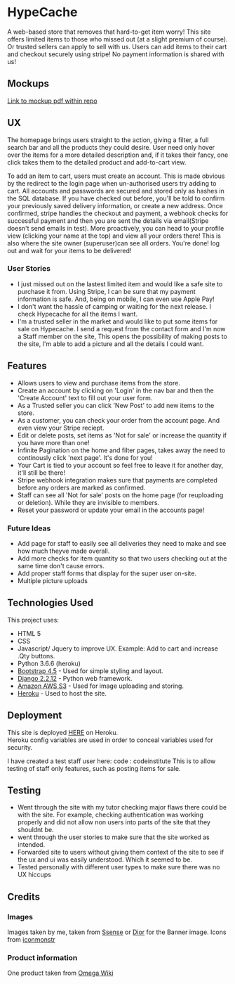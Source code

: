 # HypeCache
A web-based store that removes that hard-to-get item worry! This site offers limited items to those who missed out
(at a slight premium of course). Or trusted sellers can apply to sell with us.
Users can add items to their cart and checkout securely using stripe! No payment information is shared with us!

## Mockups
[Link to mockup pdf within repo](../master/HypeCache.pdf)

## UX
The homepage brings users straight to the action, giving a filter, a full search bar and all the products they could desire.
User need only hover over the items for a more detailed description and, if it takes their fancy, one click takes them to the detailed product
and add-to-cart view.

To add an item to cart, users must create an account. This is made obvious by the redirect to the login page when un-authorised users try
adding to cart. All accounts and passwords are secured and stored only as hashes in the SQL database. If you have checked out before,
you'll be told to confirm your previously saved delivery information, or create a new address. Once confirmed, stripe handles the checkout
and payment, a webhook checks for successful payment and then you are sent the details via email(Stripe doesn't send emails in test).
More proactively, you can head to your profile view (clicking your name at the top) and view all your orders there! This is also where
the site owner (superuser)can see all orders. You're done! log out and wait for your items to be delivered! 

### User Stories
  * I just missed out on the lastest limited item and would like a safe site to purchase it from. Using Stripe, I can be sure that my
  payment information is safe. And, being on mobile, I can even use Apple Pay!
  * I don't want the hassle of camping or waiting for the next release. I check Hypecache for all the items I want.
  * I'm a trusted seller in the market and would like to put some items for sale on Hypecache. I send a request from the contact form
  and I'm now a Staff member on the site, This opens the possibility of making posts to the site, I'm able to add a picture and all the 
  details I could want.

## Features

  * Allows users to view and purchase items from the store.
  * Create an account by clicking on 'Login' in the nav bar and then the 'Create Account' text to fill out your user form.
  * As a Trusted seller you can click 'New Post' to add new items to the store.
  * As a customer, you can check your order from the account page. And even view your Stripe reciept.
  * Edit or delete posts, set items as 'Not for sale' or increase the quantity if you have more than one!
  * Infinite Pagination on the home and filter pages, takes away the need to continously click 'next page'. It's done for you!
  * Your Cart is tied to your account so feel free to leave it for another day, it'll still be there!
  * Stripe webhook integration makes sure that payments are completed before any orders are marked as confirmed.
  * Staff can see all 'Not for sale' posts on the home page (for reuploading or deletion). While they are invisible to members.
  * Reset your password or update your email in the accounts page!

### Future Ideas
  * Add page for staff to easily see all deliveries they need to make and see how much theyve made overall.
  * Add more checks for item quantity so that two users checking out at the same time don't cause errors.
  * Add proper staff forms that display for the super user on-site.
  * Multiple picture uploads 

## Technologies Used
This project uses:
  * HTML 5
  * CSS
  * Javascript/ Jquery to improve UX. Example: Add to cart and increase .Qty buttons.
  * Python 3.6.6 (heroku)
  * [Bootstrap 4.5](https://getbootstrap.com/) - Used for simple styling and layout.
  * [Django 2.2.12](https://www.djangoproject.com/) - Python web framework.
  * [Amazon AWS S3](https://aws.amazon.com/) - Used for image uploading and storing.
  * [Heroku](https://heroku.com/) - Used to host the site.


## Deployment

This site is deployed [HERE](https://hypecache.herokuapp.com/) on Heroku.  
Heroku config variables are used in order to conceal variables used for security.

I have created a test staff user here:
code : codeinstitute
This is to allow testing of staff only features, such as posting items for sale.

## Testing
  * Went through the site with my tutor checking major flaws there could be with the site. For example, checking authentication
  was working properly and did not allow non users into parts of the site that they shouldnt be.
  * went through the user stories to make sure that the site worked as intended.
  * Forwarded site to users without giving them context of the site to see if the ux and ui was easily understood. 
  Which it seemed to be.
  * Tested personally with different user types to make sure there was no UX hiccups

## Credits

### Images
Images taken by me, taken from [Ssense](https://ssense.com/) or [Dior](https://heroku.com/) for the Banner image.
Icons from [iconmonstr](https://iconmonstr.com/)

### Product information
One product taken from [Omega Wiki](https://en.wikipedia.org/wiki/Omega_Speedmaster)
